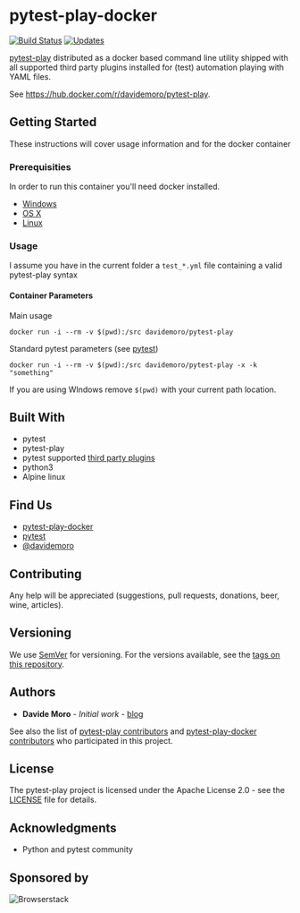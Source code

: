 # pytest-play-docker

[![Build Status](https://travis-ci.org/davidemoro/pytest-play-docker.svg?branch=master)](https://travis-ci.org/davidemoro/pytest-play-docker)
[![Updates](https://pyup.io/repos/github/davidemoro/pytest-play-docker/shield.svg)](https://pyup.io/repos/github/davidemoro/pytest-play-docker/)

[pytest-play](https://github.com/pytest-dev/pytest-play) distributed as a docker
based command line utility shipped with all supported third party plugins installed
for (test) automation playing with YAML files.

See https://hub.docker.com/r/davidemoro/pytest-play.

## Getting Started

These instructions will cover usage information and for the docker container 

### Prerequisities


In order to run this container you'll need docker installed.

* [Windows](https://docs.docker.com/windows/started)
* [OS X](https://docs.docker.com/mac/started/)
* [Linux](https://docs.docker.com/linux/started/)

### Usage

I assume you have in the current folder a `test_*.yml` file
containing a valid pytest-play syntax

#### Container Parameters

Main usage

```shell
docker run -i --rm -v $(pwd):/src davidemoro/pytest-play
```

Standard pytest parameters (see [pytest](https://docs.pytest.org/en/latest/))

```shell
docker run -i --rm -v $(pwd):/src davidemoro/pytest-play -x -k "something"
```

If you are using WIndows remove ``$(pwd)`` with your current path location.

## Built With

* pytest
* pytest-play
* pytest supported [third party plugins](https://github.com/pytest-dev/pytest-play#third-party-pytest-play-plugins)
* python3
* Alpine linux

## Find Us

* [pytest-play-docker](https://github.com/pytest-dev/pytest-play)
* [pytest](https://docs.pytest.org/en/latest/)
* [@davidemoro](https://twitter.com/davidemoro)

## Contributing

Any help will be appreciated (suggestions, pull requests, donations, beer, wine, articles).

## Versioning

We use [SemVer](http://semver.org/) for versioning. For the versions available, see the 
[tags on this repository](https://github.com/your/repository/tags). 

## Authors

* **Davide Moro** - *Initial work* - [blog](http://davidemoro.blogspot.com/)

See also the list of [pytest-play contributors](https://github.com/pytest-dev/pytest-play/contributors) and 
[pytest-play-docker contributors](https://github.com/davidemoro/pytest-play-docker) who 
participated in this project.

## License

The pytest-play project is licensed under the Apache License 2.0 - see the [LICENSE](https://github.com/pytest-dev/pytest-play/blob/master/LICENSE) file for details.

## Acknowledgments

* Python and pytest community

## Sponsored by

![Browserstack](http://cookiecutter-qa.readthedocs.io/en/latest/_static/browserstack.svg)
